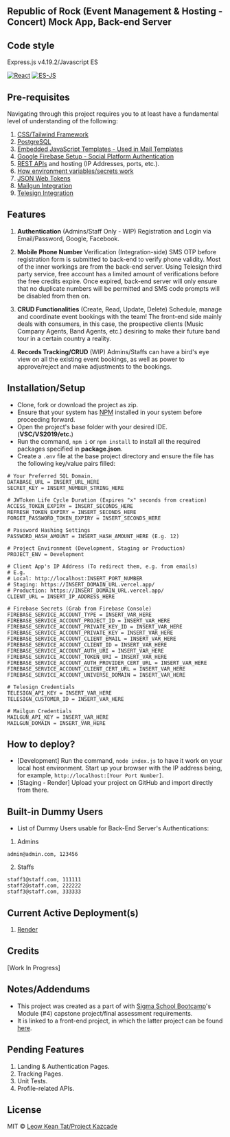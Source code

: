 ## Republic of Rock (Event Management & Hosting - Concert) Mock App, Back-end Server

## Code style
Express.js v4.19.2/Javascript ES

[![React](https://img.shields.io/badge/Coding%20Style-React-brightgreen.svg?style=flat)](https://github.com/facebook/react)
[![ES-JS](https://img.shields.io/badge/Coding%20Style-Javascript%20ES%202022-brightgreen.svg?style=flat)](https://github.com/standard/standard)

## Pre-requisites
Navigating through this project requires you to at least have a fundamental level of understanding of the following:

1. [CSS/Tailwind Framework](https://tailwindcss.com/)
2. [PostgreSQL](https://www.postgresql.org/)
3. [Embedded JavaScript Templates - Used in Mail Templates](https://ejs.co/)
4. [Google Firebase Setup - Social Platform Authentication](https://console.firebase.google.com/u/0/)
5. [REST APIs](https://www.geeksforgeeks.org/rest-api-introduction/) and hosting (IP Addresses, ports, etc.).
6. [How environment variables/secrets work](https://vitejs.dev/guide/env-and-mode)
7. [JSON Web Tokens](https://jwt.io/introduction)
8. [Mailgun Integration](https://www.mailgun.com/)
9. [Telesign Integration](https://www.telesign.com/)

## Features
1. **Authentication** (Admins/Staff Only - WIP)
Registration and Login via Email/Password, Google, Facebook.

2. **Mobile Phone Number** Verification (Integration-side)
SMS OTP before registration form is submitted to back-end to verify phone validity. Most of the inner workings are from the back-end server. Using Telesign third party service, free account has a limited amount of verifications before the free credits expire. Once expired, back-end server will only ensure that no duplicate numbers will be permitted and SMS code prompts will be disabled from then on.

3. **CRUD Functionalities** (Create, Read, Update, Delete)
Schedule, manage and coordinate event bookings with the team! The front-end side mainly deals with consumers, in this case, the prospective clients (Music Company Agents, Band Agents, etc.) desiring to make their future band tour in a certain country a reality.

4. **Records Tracking/CRUD** (WIP)
Admins/Staffs can have a bird's eye view on all the existing event bookings, as well as power to approve/reject and make adjustments to the bookings.

## Installation/Setup
- Clone, fork or download the project as zip.
- Ensure that your system has [NPM](https://nodejs.org/en) installed in your system before proceeding forward.
- Open the project's base folder with your desired IDE. (**VSC/VS2019/etc.**)
- Run the command, `npm i` or `npm install` to install all the required packages specified in <b>package.json</b>.
- Create a `.env` file at the base project directory and ensure the file has the following key/value pairs filled:
```
# Your Preferred SQL Domain.
DATABASE_URL = INSERT_URL_HERE
SECRET_KEY = INSERT_NUMBER_STRING_HERE

# JWToken Life Cycle Duration (Expires "x" seconds from creation) 
ACCESS_TOKEN_EXPIRY = INSERT_SECONDS_HERE
REFRESH_TOKEN_EXPIRY = INSERT_SECONDS_HERE
FORGET_PASSWORD_TOKEN_EXPIRY = INSERT_SECONDS_HERE

# Password Hashing Settings
PASSWORD_HASH_AMOUNT = INSERT_HASH_AMOUNT_HERE (E.g. 12)

# Project Environment (Development, Staging or Production)
PROJECT_ENV = Development

# Client App's IP Address (To redirect them, e.g. from emails)
# E.g.
# Local: http://localhost:INSERT_PORT_NUMBER
# Staging: https://INSERT_DOMAIN_URL.vercel.app/
# Production: https://INSERT_DOMAIN_URL.vercel.app/
CLIENT_URL = INSERT_IP_ADDRESS_HERE

# Firebase Secrets (Grab from Firebase Console)
FIREBASE_SERVICE_ACCOUNT_TYPE = INSERT_VAR_HERE
FIREBASE_SERVICE_ACCOUNT_PROJECT_ID = INSERT_VAR_HERE
FIREBASE_SERVICE_ACCOUNT_PRIVATE_KEY_ID = INSERT_VAR_HERE
FIREBASE_SERVICE_ACCOUNT_PRIVATE_KEY = INSERT_VAR_HERE
FIREBASE_SERVICE_ACCOUNT_CLIENT_EMAIL = INSERT_VAR_HERE
FIREBASE_SERVICE_ACCOUNT_CLIENT_ID = INSERT_VAR_HERE
FIREBASE_SERVICE_ACCOUNT_AUTH_URI = INSERT_VAR_HERE
FIREBASE_SERVICE_ACCOUNT_TOKEN_URI = INSERT_VAR_HERE
FIREBASE_SERVICE_ACCOUNT_AUTH_PROVIDER_CERT_URL = INSERT_VAR_HERE
FIREBASE_SERVICE_ACCOUNT_CLIENT_CERT_URL = INSERT_VAR_HERE
FIREBASE_SERVICE_ACCOUNT_UNIVERSE_DOMAIN = INSERT_VAR_HERE

# Telesign Credentials
TELESIGN_API_KEY = INSERT_VAR_HERE
TELESIGN_CUSTOMER_ID = INSERT_VAR_HERE

# Mailgun Credentials
MAILGUN_API_KEY = INSERT_VAR_HERE
MAILGUN_DOMAIN = INSERT_VAR_HERE
```

## How to deploy?
- [Development] Run the command, `node index.js` to have it work on your local host environment. Start up your browser with the IP address being, for example, `http://localhost:[Your Port Number]`.
- [Staging - Render] Upload your project on GitHub and import directly from there.

## Built-in Dummy Users
- List of Dummy Users usable for Back-End Server's Authentications:

1. Admins
```
admin@admin.com, 123456
```

2. Staffs
```
staff1@staff.com, 111111
staff2@staff.com, 222222
staff3@staff.com, 333333
```

## Current Active Deployment(s)
1. [Render](https://ssb-m4-1-capstone-concert-event-booking.onrender.com/)

## Credits
[Work In Progress]

## Notes/Addendums
- This project was created as a part of with [Sigma School Bootcamp](https://sigmaschool.co/complete-software-development-programme)'s Module (#4) capstone project/final assessment requirements.
- It is linked to a front-end project, in which the latter project can be found [here](https://github.com/KTLeow93584/SSB-M4-1-Capstone-Concert-Event-Booking-App).

## Pending Features
1. Landing & Authentication Pages.
2. Tracking Pages.
3. Unit Tests.
4. Profile-related APIs.

## License
MIT © [Leow Kean Tat/Project Kazcade](https://github.com/KTLeow93584)
